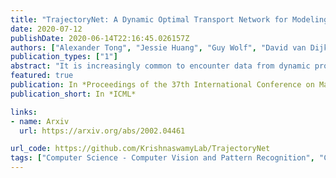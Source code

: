 ```yaml
---
title: "TrajectoryNet: A Dynamic Optimal Transport Network for Modeling Cellular Dynamics"
date: 2020-07-12
publishDate: 2020-06-14T22:16:45.026157Z
authors: ["Alexander Tong", "Jessie Huang", "Guy Wolf", "David van Dijk", "Smita Krishnaswamy"]
publication_types: ["1"]
abstract: "It is increasingly common to encounter data from dynamic processes captured by static crosssectional measurements over time, particularly in biomedical settings. Recent attempts to model individual trajectories from this data use optimal transport to create pairwise matchings between time points. However, these methods cannot model continuous dynamics and non-linear paths that entities can take in these systems. To address this issue, we establish a link between continuous normalizing flows and dynamic optimal transport, that allows us to model the expected paths of points over time. Continuous normalizing flows are generally under constrained, as they are allowed to take an arbitrary path from the source to the target distribution. We present TrajectoryNet, which controls the continuous paths taken between distributions. We show how this is particularly applicable for studying cellular dynamics in data from single-cell RNA sequencing (scRNA-seq) technologies, and that TrajectoryNet improves upon recently proposed static optimal transport-based models that can be used for interpolating cellular distributions."
featured: true
publication: In *Proceedings of the 37th International Conference on Machine Learning*
publication_short: In *ICML*

links:
- name: Arxiv
  url: https://arxiv.org/abs/2002.04461

url_code: https://github.com/KrishnaswamyLab/TrajectoryNet
tags: ["Computer Science - Computer Vision and Pattern Recognition", "Computer Science - Machine Learning", "Quantitative Biology - Quantitative Methods", "Statistics - Machine Learning"]
---
```


